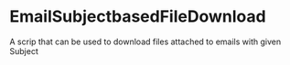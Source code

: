 # EmailSubjectbasedFileDownload
A scrip that can be used to download files attached to emails with given Subject
